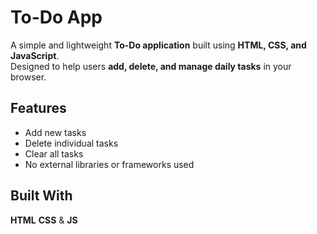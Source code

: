 # To-Do App

A simple and lightweight **To-Do application** built using **HTML, CSS, and JavaScript**.  
Designed to help users **add, delete, and manage daily tasks** in your browser.

## Features

- Add new tasks
- Delete individual tasks
- Clear all tasks
- No external libraries or frameworks used
  
## Built With
**HTML** **CSS** & **JS**
